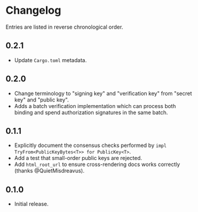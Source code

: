 # Changelog

Entries are listed in reverse chronological order.

## 0.2.1

* Update `Cargo.toml` metadata.

## 0.2.0

* Change terminology to "signing key" and "verification key" from "secret key"
  and "public key".
* Adds a batch verification implementation which can process both binding and
  spend authorization signatures in the same batch.

## 0.1.1

* Explicitly document the consensus checks performed by
  `impl TryFrom<PublicKeyBytes<T>> for PublicKey<T>`.
* Add a test that small-order public keys are rejected.
* Add `html_root_url` to ensure cross-rendering docs works correctly (thanks
  @QuietMisdreavus).

## 0.1.0

* Initial release.
